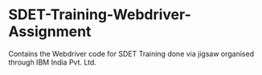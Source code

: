 # SDET-Training-Webdriver-Assignment
Contains the Webdriver code for SDET Training done via jigsaw organised through IBM India Pvt. Ltd.
